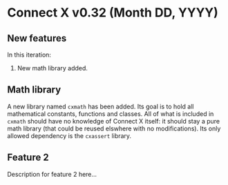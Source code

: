 # Connect X v0.32 (Month DD, YYYY)

## New features

In this iteration:

1. New math library added.


## Math library

A new library named `cxmath` has been added. Its goal is to hold all mathematical constants,
functions and classes. All of what is included in `cxmath` should have no knowledge of Connect X
itself: it should stay a pure math library (that could be reused elswhere with no modifications).
Its only allowed dependency is the `cxassert` library.


## Feature 2

Description for feature 2 here...
